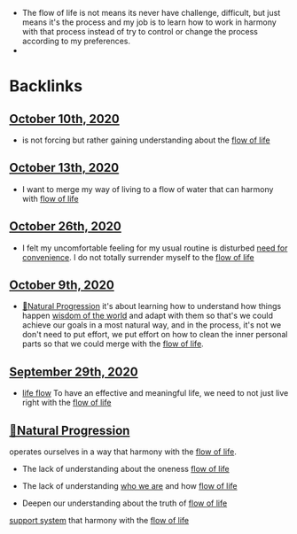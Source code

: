 - The flow of life is not means its never have challenge, difficult, but just means it's the process and my job is to learn how to work in harmony with that process instead of try to control or change the process according to my preferences.
- 

# Backlinks
## [October 10th, 2020](<October 10th, 2020.md>)
- is not forcing but rather gaining understanding about the [flow of life](<flow of life.md>)

## [October 13th, 2020](<October 13th, 2020.md>)
- I want to merge my way of living to a flow of water that can harmony with [flow of life](<flow of life.md>)

## [October 26th, 2020](<October 26th, 2020.md>)
- I felt my uncomfortable feeling for my usual routine is disturbed [need for convenience](<need for convenience.md>). I do not totally surrender myself to the [flow of life](<flow of life.md>)

## [October 9th, 2020](<October 9th, 2020.md>)
- [🌱Natural Progression](<🌱Natural Progression.md>) it's about learning how to understand how things happen [wisdom of the world](<wisdom of the world.md>) and adapt with them so that's we could achieve our goals in a most natural way, and in the process, it's not we don't need to put effort, we put effort on how to clean the inner personal parts so that we could merge with the [flow of life](<flow of life.md>).

## [September 29th, 2020](<September 29th, 2020.md>)
- [life flow](<life flow.md>) To have an effective and meaningful life, we need to not just live right with the [flow of life](<flow of life.md>)

## [🌱Natural Progression](<🌱Natural Progression.md>)
operates ourselves in a way that harmony with the [flow of life](<flow of life.md>).

- The lack of understanding about the oneness [flow of life](<flow of life.md>)

- The lack of understanding [who we are](<who we are.md>) and how [flow of life](<flow of life.md>)

- Deepen our understanding about the truth of [flow of life](<flow of life.md>)

[support system](<support system.md>) that harmony with the [flow of life](<flow of life.md>)

